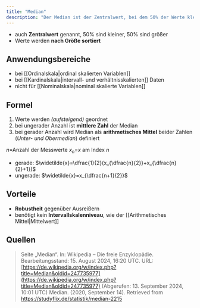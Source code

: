```yaml
---
title: "Median"
description: "Der Median ist der Zentralwert, bei dem 50% der Werte kleiner und 50% größer sind. Er wird bei ordinal, intervall- und verhältnisskalierten Daten verwendet und ist robust gegenüber Ausreißern."
---
```


- auch **Zentralwert** genannt, 50% sind kleiner, 50% sind größer
- Werte werden **nach Größe sortiert**

## Anwendungsbereiche
- bei [[Ordinalskala|ordinal skalierten Variablen]]
- bei [[Kardinalskala|intervall- und verhältnisskalierten]] Daten
- nicht für [[Nominalskala|nominal skalierte Variablen]]

## Formel
1. Werte werden *(aufsteigend)* geordnet
2. bei ungerader Anzahl ist **mittlere Zahl** der Median
3. bei gerader Anzahl wird Median als **arithmetisches Mittel** beider Zahlen (*Unter- und Obermedian*) definiert

$n$=Anzahl der Messwerte
$x_n$=$x$ am Index $n$
- gerade: $\widetilde{x}=\dfrac{1}{2}(x_{\dfrac{n}{2}}+x_{\dfrac{n}{2}+1})$
- ungerade: $\widetilde{x}=x_{\dfrac{n+1}{2}}$

## Vorteile
- **Robustheit** gegenüber Ausreißern 
- benötigt kein **Intervallskalenniveau**, wie der [[Arithmetisches Mittel|Mittelwert]]

## Quellen 

> Seite „Median“. In: Wikipedia – Die freie Enzyklopädie. Bearbeitungsstand: 15. August 2024, 16:20 UTC. URL: [https://de.wikipedia.org/w/index.php?title=Median&oldid=247735977](https://de.wikipedia.org/w/index.php?title=Median&oldid=247735977) (Abgerufen: 13. September 2024, 10:01 UTC)
> Median. (2020, September 14). Retrieved from https://studyflix.de/statistik/median-2215
